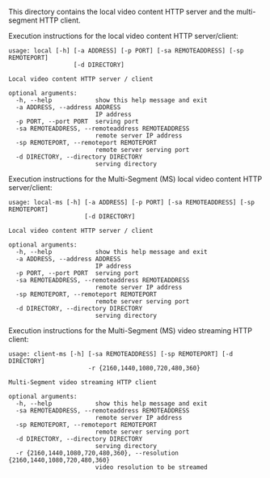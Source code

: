 This directory contains the local video content HTTP server and the multi-segment HTTP client.


Execution instructions for the local video content HTTP server/client:
```console
usage: local [-h] [-a ADDRESS] [-p PORT] [-sa REMOTEADDRESS] [-sp REMOTEPORT]
                  [-d DIRECTORY]

Local video content HTTP server / client

optional arguments:
  -h, --help            show this help message and exit
  -a ADDRESS, --address ADDRESS
                        IP address
  -p PORT, --port PORT  serving port
  -sa REMOTEADDRESS, --remoteaddress REMOTEADDRESS
                        remote server IP address
  -sp REMOTEPORT, --remoteport REMOTEPORT
                        remote server serving port
  -d DIRECTORY, --directory DIRECTORY
                        serving directory
```


Execution instructions for the Multi-Segment (MS) local video content HTTP server/client:
```console
usage: local-ms [-h] [-a ADDRESS] [-p PORT] [-sa REMOTEADDRESS] [-sp REMOTEPORT]
                     [-d DIRECTORY]

Local video content HTTP server / client

optional arguments:
  -h, --help            show this help message and exit
  -a ADDRESS, --address ADDRESS
                        IP address
  -p PORT, --port PORT  serving port
  -sa REMOTEADDRESS, --remoteaddress REMOTEADDRESS
                        remote server IP address
  -sp REMOTEPORT, --remoteport REMOTEPORT
                        remote server serving port
  -d DIRECTORY, --directory DIRECTORY
                        serving directory
```


Execution instructions for the Multi-Segment (MS) video streaming HTTP client:
```console
usage: client-ms [-h] [-sa REMOTEADDRESS] [-sp REMOTEPORT] [-d DIRECTORY]
                      -r {2160,1440,1080,720,480,360}

Multi-Segment video streaming HTTP client

optional arguments:
  -h, --help            show this help message and exit
  -sa REMOTEADDRESS, --remoteaddress REMOTEADDRESS
                        remote server IP address
  -sp REMOTEPORT, --remoteport REMOTEPORT
                        remote server serving port
  -d DIRECTORY, --directory DIRECTORY
                        serving directory
  -r {2160,1440,1080,720,480,360}, --resolution {2160,1440,1080,720,480,360}
                        video resolution to be streamed
```
